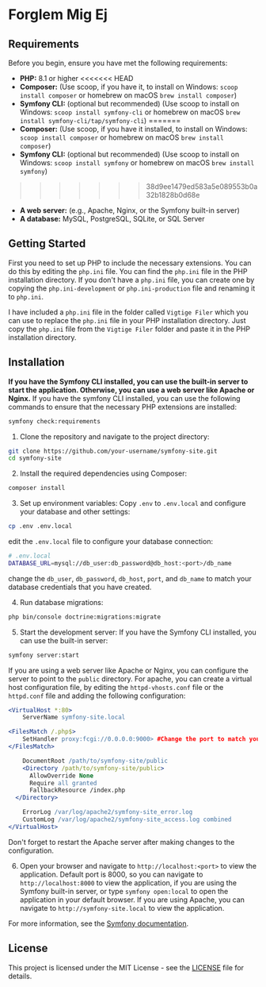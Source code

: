 # Forglem Mig Ej
## Requirements

Before you begin, ensure you have met the following requirements:

- **PHP:** 8.1 or higher
<<<<<<< HEAD
- **Composer:** (Use scoop, if you have it, to install on Windows: `scoop install composer` or homebrew on macOS `brew install composer`)
- **Symfony CLI:** (optional but recommended) (Use scoop to install on Windows: `scoop install symfony-cli` or homebrew on macOS `brew install symfony-cli/tap/symfony-cli`)
=======
- **Composer:** (Use scoop, if you have it installed, to install on Windows: `scoop install composer` or homebrew on macOS `brew install composer`)
- **Symfony CLI:** (optional but recommended) (Use scoop to install on Windows: `scoop install symfony` or homebrew on macOS `brew install symfony`)
>>>>>>> 38d9ee1479ed583a5e089553b0a32b1828b0d68e
- **A web server:** (e.g., Apache, Nginx, or the Symfony built-in server) 
- **A database:** MySQL, PostgreSQL, SQLite, or SQL Server

## Getting Started ##
First you need to set up PHP to include the necessary extensions. You can do this by editing the `php.ini` file. You can find the `php.ini` file in the PHP installation directory.
If you don't have a `php.ini` file, you can create one by copying the `php.ini-development` or `php.ini-production` file and renaming it to `php.ini`.

I have included a `php.ini` file in the folder called `Vigtige Filer` which you can use to replace the `php.ini` file in your PHP installation directory.
Just copy the `php.ini` file from the `Vigtige Filer` folder and paste it in the PHP installation directory.

## Installation 
**If you have the Symfony CLI installed, you can use the built-in server to start the application. Otherwise, you can use a web server like Apache or Nginx.**
If you have the symfony CLI installed, you can use the following commands to ensure that the necessary PHP extensions are installed:
```bash
symfony check:requirements
```

1. Clone the repository and navigate to the project directory:
  ```bash
  git clone https://github.com/your-username/symfony-site.git
  cd symfony-site
  ```

2. Install the required dependencies using Composer:
  ```bash 
  composer install
  ```

3. Set up environment variables:
  Copy `.env` to `.env.local` and configure your database and other settings:
  ```bash
  cp .env .env.local
  ```
edit the `.env.local` file to configure your database connection:
  ```bash
  # .env.local
  DATABASE_URL=mysql://db_user:db_password@db_host:<port>/db_name
  ```
  change the `db_user`, `db_password`, `db_host`, `port`, and `db_name` to match your database credentials that you have created.


4. Run database migrations:
  ```bash
  php bin/console doctrine:migrations:migrate
  ```

5. Start the development server:
If you have the Symfony CLI installed, you can use the built-in server:
  ```bash
  symfony server:start
  ```

If you are using a web server like Apache or Nginx, you can configure the server to point to the `public` directory.
For apache, you can create a virtual host configuration file, by editing the `httpd-vhosts.conf` file or the `httpd.conf` file and adding the following configuration:
  ```apache
  <VirtualHost *:80>
      ServerName symfony-site.local

  <FilesMatch /.php$>
	  SetHandler proxy:fcgi://0.0.0.0:9000> #Change the port to match your PHP-FPM configuration
  </FilesMatch>

      DocumentRoot /path/to/symfony-site/public
      <Directory /path/to/symfony-site/public>
        AllowOverride None
        Require all granted
        FallbackResource /index.php
    </Directory>

      ErrorLog /var/log/apache2/symfony-site_error.log
      CustomLog /var/log/apache2/symfony-site_access.log combined
  </VirtualHost>
  ```
  Don't forget to restart the Apache server after making changes to the configuration. 

6. Open your browser and navigate to `http://localhost:<port>` to view the application.
Default port is 8000, so you can navigate to `http://localhost:8000` to view the application, if you are using the Symfony built-in server, or type `symfony open:local` to open the application in your default browser.
If you are using Apache, you can navigate to `http://symfony-site.local` to view the application.


For more information, see the [Symfony documentation](https://symfony.com/doc/current/setup.html).


## License ##
This project is licensed under the MIT License - see the [LICENSE](LICENSE) file for details.



